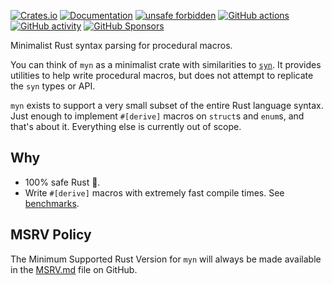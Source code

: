 [![Crates.io](https://img.shields.io/crates/v/myn)](https://crates.io/crates/myn "Crates.io version")
[![Documentation](https://img.shields.io/docsrs/myn)](https://docs.rs/myn "Documentation")
[![unsafe forbidden](https://img.shields.io/badge/unsafe-forbidden-success.svg)](https://github.com/rust-secure-code/safety-dance/)
[![GitHub actions](https://img.shields.io/github/actions/workflow/status/parasyte/myn/ci.yml?branch=main)](https://github.com/parasyte/myn/actions "CI")
[![GitHub activity](https://img.shields.io/github/last-commit/parasyte/myn)](https://github.com/parasyte/myn/commits "Commit activity")
[![GitHub Sponsors](https://img.shields.io/github/sponsors/parasyte)](https://github.com/sponsors/parasyte "Sponsors")

Minimalist Rust syntax parsing for procedural macros.

You can think of `myn` as a minimalist crate with similarities to [`syn`](https://docs.rs/syn). It provides utilities to help write procedural macros, but does not attempt to replicate the `syn` types or API.

`myn` exists to support a very small subset of the entire Rust language syntax. Just enough to implement `#[derive]` macros on `struct`s and `enum`s, and that's about it. Everything else is currently out of scope.

## Why

- 100% safe Rust 🦀.
- Write `#[derive]` macros with extremely fast compile times. See [benchmarks](./benchmarks.md).

## MSRV Policy

The Minimum Supported Rust Version for `myn` will always be made available in the [MSRV.md](./MSRV.md) file on GitHub.
